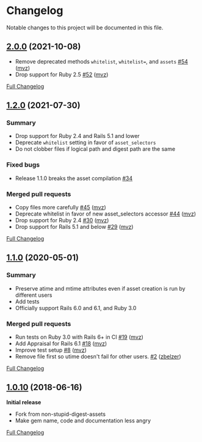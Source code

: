 # Changelog

Notable changes to this project will be documented in this file.

## [2.0.0](https://github.com/mvz/non-digest-assets/tree/v2.0.0) (2021-10-08)

- Remove deprecated methods `whitelist`, `whitelist=`, and `assets` [\#54](https://github.com/mvz/non-digest-assets/pull/54) ([mvz](https://github.com/mvz))
- Drop support for Ruby 2.5 [\#52](https://github.com/mvz/non-digest-assets/pull/52) ([mvz](https://github.com/mvz))

[Full Changelog](https://github.com/mvz/non-digest-assets/compare/v1.2.0...v2.0.0)

## [1.2.0](https://github.com/mvz/non-digest-assets/tree/v1.2.0) (2021-07-30)

### Summary

- Drop support for Ruby 2.4 and Rails 5.1 and lower
- Deprecate `whitelist` setting in favor of `asset_selectors`
- Do not clobber files if logical path and digest path are the same

### Fixed bugs

- Release 1.1.0 breaks the asset compilation [\#34](https://github.com/mvz/non-digest-assets/issues/34)

### Merged pull requests

- Copy files more carefully [\#45](https://github.com/mvz/non-digest-assets/pull/45) ([mvz](https://github.com/mvz))
- Deprecate whitelist in favor of new asset\_selectors accessor [\#44](https://github.com/mvz/non-digest-assets/pull/44) ([mvz](https://github.com/mvz))
- Drop support for Ruby 2.4 [\#30](https://github.com/mvz/non-digest-assets/pull/30) ([mvz](https://github.com/mvz))
- Drop support for Rails 5.1 and below [\#29](https://github.com/mvz/non-digest-assets/pull/29) ([mvz](https://github.com/mvz))

[Full Changelog](https://github.com/mvz/non-digest-assets/compare/v1.1.0...v1.2.0)

## [1.1.0](https://github.com/mvz/non-digest-assets/tree/v1.1.0) (2020-05-01)

### Summary

- Preserve atime and mtime attributes even if asset creation is run by different users
- Add tests
- Officially support Rails 6.0 and 6.1, and Ruby 3.0

### Merged pull requests

- Run tests on Ruby 3.0 with Rails 6+ in CI [\#19](https://github.com/mvz/non-digest-assets/pull/19) ([mvz](https://github.com/mvz))
- Add Appraisal for Rails 6.1 [\#18](https://github.com/mvz/non-digest-assets/pull/18) ([mvz](https://github.com/mvz))
- Improve test setup [\#8](https://github.com/mvz/non-digest-assets/pull/8) ([mvz](https://github.com/mvz))
- Remove file first so utime doesn't fail for other users. [\#2](https://github.com/mvz/non-digest-assets/pull/2) ([zbelzer](https://github.com/zbelzer))

[Full Changelog](https://github.com/mvz/non-digest-assets/compare/v1.0.10...v1.1.0)

## [1.0.10](https://github.com/mvz/non-digest-assets/tree/v1.0.10) (2018-06-16)

**Initial release**

- Fork from non-stupid-digest-assets
- Make gem name, code and documentation less angry

[Full Changelog](https://github.com/mvz/non-digest-assets/compare/cb899cc4...v1.0.10)
